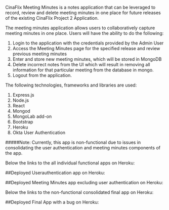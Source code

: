 CinaFlix Meeting Minutes is a notes application that can be leveraged to record, review and delete meeting minutes in one place for future releases of the existing CinaFlix Project 2 Application. 

The meeting minutes application allows users to collaboratively capture meeting minutes in one place. Users will have the ability to do the following:

1. Login to the application with the credentials provided by the Admin User
2. Access the Meeting Minutes page for the specified release and review previous meeting minutes
3. Enter and store new meeting minutes, which will be stored in MongoDB
4. Delete incorrect notes from the UI which will result in removing all information for that particular meeting from the database in mongo. 
5. Logout from the application. 

The following technologies, frameworks and libraries are used:
1. Express.js 
2. Node.js
3. React
4. Mongod
5. MongoLab add-on
5. Bootstrap 
6. Heroku
7. Okta User Authentication


#####Note: 
Currently, this app is non-functional due to issues in consolidating the user authentication and meeting minutes components of the app.

Below the links to the all individual functional apps on Heroku:

##Deployed Userauthentication app on Heroku:

##Deployed Meeting Minutes app excluding user authentication on Heroku:

Below the links to the non-functional consolidated final app on Heroku:

##Deployed Final App with a bug on Heroku:








